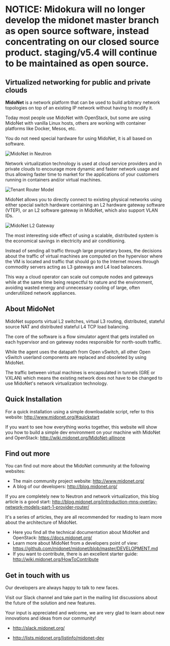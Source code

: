 # NOTICE: Midokura will no longer develop the midonet master branch as open source software, instead concentrating on our closed source product. staging/v5.4 will continue to be maintained as open source.

## Virtualized networking for public and private clouds

**MidoNet** is a network platform that can be used to build arbitrary network
topologies on top of an existing IP network without having to modify it.

Today most people use MidoNet with OpenStack, but some are using MidoNet with
vanilla Linux hosts, others are working with container platforms like Docker,
Mesos, etc.

You do not need special hardware for using MidoNet, it is all based on software.

![MidoNet in Neutron](http://blog.midonet.org/wp-content/uploads/2014/12/MidoNetNeutronOverlay.png "MidoNet in Neutron")

Network virtualization technology is used at cloud service providers and in
private clouds to encourage more dynamic and faster network usage and thus
allowing faster time to market for the applications of your customers running in
containers and/or virtual machines.

![Tenant Router Model](http://blog.midonet.org/wp-content/uploads/2014/12/MNProviderRouter.jpg "Tenant Router Model")

MidoNet allows you to directly connect to existing physical networks using
either special switch hardware containing an L2 hardware gateway software
(VTEP), or an L2 software gateway in MidoNet, which also support VLAN IDs.

![MidoNet L2 Gateway](http://blog.midonet.org/wp-content/uploads/2014/12/Blog-L2-Gateways-2.png "MidoNet L2 Gateway")

The most interesting side effect of using a scalable, distributed system is the
economical savings in electricity and air conditioning.

Instead of sending all traffic through large proprietary boxes, the decisions
about the traffic of virtual machines are computed on the hypervisor
where the VM is located and traffic that should go to the Internet moves through
commodity servers acting as L3 gateways and L4 load balancers.

This way a cloud operator can scale out compute nodes and gateways while at the
same time being respectful to nature and the environment, avoiding wasted energy
and unnecessary cooling of large, often underutilized network appliances.

## About MidoNet

MidoNet supports virtual L2 switches, virtual L3 routing, distributed, stateful
source NAT and distributed stateful L4 TCP load balancing.

The core of the software is a flow simulator agent that gets installed on each
hypervisor and on gateway nodes responsible for north-south traffic.

While the agent uses the datapath from Open vSwitch, all other Open vSwitch
userland components are replaced and obsoleted by using MidoNet.

The traffic between virtual machines is encapsulated in tunnels (GRE or VXLAN)
which means the existing network does not have to be changed to use MidoNet's
network virtualization technology.

## Quick Installation

For a quick installation using a simple downloadable script, refer to this
website:
http://www.midonet.org/#quickstart

If you want to see how everything works together, this website will show you
how to build a simple dev environment on your machine with MidoNet and
OpenStack:
http://wiki.midonet.org/MidoNet-allinone

## Find out more

You can find out more about the MidoNet community at the following websites:

* The main community project website: http://www.midonet.org/
* A blog of our developers: http://blog.midonet.org/

If you are completely new to Neutron and network virtualization, this blog
article is a good start:
http://blog.midonet.org/introduction-mns-overlay-network-models-part-1-provider-router/

It's a series of articles, they are all recommended for reading to learn more
about the architecture of MidoNet.

* Here you find all the technical documentation about MidoNet and OpenStack: https://docs.midonet.org/
* Learn more about MidoNet from a developers point of view: https://github.com/midonet/midonet/blob/master/DEVELOPMENT.md
* If you want to contribute, there is an excellent starter guide: http://wiki.midonet.org/HowToContribute

## Get in touch with us

Our developers are always happy to talk to new faces.

Visit our Slack channel and take part in the mailing list discussions about the
future of the solution and new features.

Your input is appreciated and welcome, we are very glad to learn about new
innovations and ideas from our community!

* http://slack.midonet.org/

* http://lists.midonet.org/listinfo/midonet-dev

